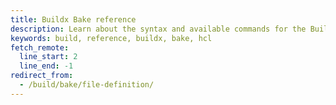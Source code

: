 ```yaml
---
title: Buildx Bake reference
description: Learn about the syntax and available commands for the Buildx Bake file
keywords: build, reference, buildx, bake, hcl
fetch_remote:
  line_start: 2
  line_end: -1
redirect_from:
  - /build/bake/file-definition/
---
```

